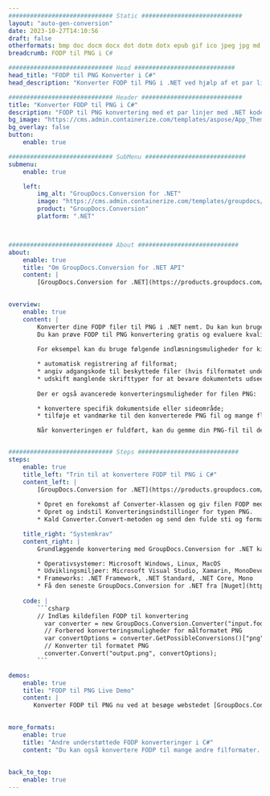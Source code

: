 ```yaml
---
############################# Static ############################
layout: "auto-gen-conversion"
date: 2023-10-27T14:10:56
draft: false
otherformats: bmp doc docm docx dot dotm dotx epub gif ico jpeg jpg md odt ott pdf png psd rtf tex tif tiff txt xps
breadcrumb: FODP til PNG i C#

############################# Head ############################
head_title: "FODP til PNG Konverter i C#"
head_description: "Konverter FODP til PNG i .NET ved hjælp af et par linjer kode. Brug GroupDocs Document Conversion API til at konvertere over 160 filformater."

############################# Header ############################
title: "Konverter FODP til PNG i C#"
description: "FODP til PNG konvertering med et par linjer med .NET kode"
bg_image: "https://cms.admin.containerize.com/templates/aspose/App_Themes/V3/images/bg/header1.png"
bg_overlay: false
button:
    enable: true

############################# SubMenu ############################
submenu:
    enable: true

    left:
        img_alt: "GroupDocs.Conversion for .NET"
        image: "https://cms.admin.containerize.com/templates/groupdocs/images/product-logos/90x90-noborder/groupdocs-conversion-net.png"
        product: "GroupDocs.Conversion"
        platform: ".NET"



############################# About ############################
about:
    enable: true
    title: "Om GroupDocs.Conversion for .NET API"
    content: |
        [GroupDocs.Conversion for .NET](https://products.groupdocs.com/conversion/net/) kan bruges til at konvertere Microsoft Word, Excel, PowerPoint, PDF, Visio og andre formater. GroupDocs.Conversion er en selvstændig API, der er velegnet til back-end og interne systemer, hvor høj ydeevne er påkrævet. Det afhænger ikke af nogen software som Microsoft eller Open Office.
    

overview:
    enable: true
    content: |
        Konverter dine FODP filer til PNG i .NET nemt. Du kan kun bruge et par C# kodelinjer i enhver platform efter eget valg, såsom - Windows, Linux, macOS.
        Du kan prøve FODP til PNG konvertering gratis og evaluere kvaliteten af ​​konverteringsresultaterne. Sammen med simple filkonverteringsscenarier kan du prøve mere avancerede muligheder for at indlæse kilden FODP fil og for at gemme output PNG resultat. 
        
        For eksempel kan du bruge følgende indlæsningsmuligheder for kilden FODP:

        * automatisk registrering af filformat;
        * angiv adgangskode til beskyttede filer (hvis filformatet understøtter det);
        * udskift manglende skrifttyper for at bevare dokumentets udseende.
        
        Der er også avancerede konverteringsmuligheder for filen PNG:

        * konvertere specifik dokumentside eller sideområde;
        * tilføje et vandmærke til den konverterede PNG fil og mange flere.

        Når konverteringen er fuldført, kan du gemme din PNG-fil til den lokale filsti eller ethvert tredjepartslager som FTP, Amazon S3, Google Drive, Dropbox osv. Bemærk venligst - for at konvertere FODP til {{ TO}} er der ikke behov for yderligere software installeret - som MS Office, Open Office, Adobe Acrobat Reader osv.


############################# Steps ############################
steps:
    enable: true
    title_left: "Trin til at konvertere FODP til PNG i C#"
    content_left: |
        [GroupDocs.Conversion for .NET](https://products.groupdocs.com/conversion/net/) gør det nemt for udviklere at konvertere en FODP fil til PNG med et par linjer kode.
        
        * Opret en forekomst af Converter-klassen og giv filen FODP med den fulde sti
        * Opret og indstil Konverteringsindstillinger for typen PNG.
        * Kald Converter.Convert-metoden og send den fulde sti og format (PNG) som en parameter

    title_right: "Systemkrav"
    content_right: |
        Grundlæggende konvertering med GroupDocs.Conversion for .NET kan udføres med nogle få enkle trin. Vores API'er understøttes på alle større platforme og operativsystemer. Før du udfører koden nedenfor, skal du sørge for, at du har følgende forudsætninger installeret på dit system.

        * Operativsystemer: Microsoft Windows, Linux, MacOS
        * Udviklingsmiljøer: Microsoft Visual Studio, Xamarin, MonoDevelop
        * Frameworks: .NET Framework, .NET Standard, .NET Core, Mono
        * Få den seneste GroupDocs.Conversion for .NET fra [Nuget](https://www.nuget.org/packages/groupdocs.conversion)
         
    code: |
        ```csharp    
        // Indlæs kildefilen FODP til konvertering
          var converter = new GroupDocs.Conversion.Converter("input.fodp");
          // Forbered konverteringsmuligheder for målformatet PNG
          var convertOptions = converter.GetPossibleConversions()["png"].ConvertOptions;
          // Konverter til formatet PNG
          converter.Convert("output.png", convertOptions);
        ```

demos:
    enable: true
    title: "FODP til PNG Live Demo"
    content: |
       Konverter FODP til PNG nu ved at besøge webstedet [GroupDocs.Conversion App](https://products.groupdocs.app/conversion/family). Online demo har følgende fordele
          

more_formats:
    enable: true
    title: "Andre understøttede FODP konverteringer i C#"
    content: "Du kan også konvertere FODP til mange andre filformater. Se venligst listen nedenfor."
       
       
back_to_top:
    enable: true
---
```

